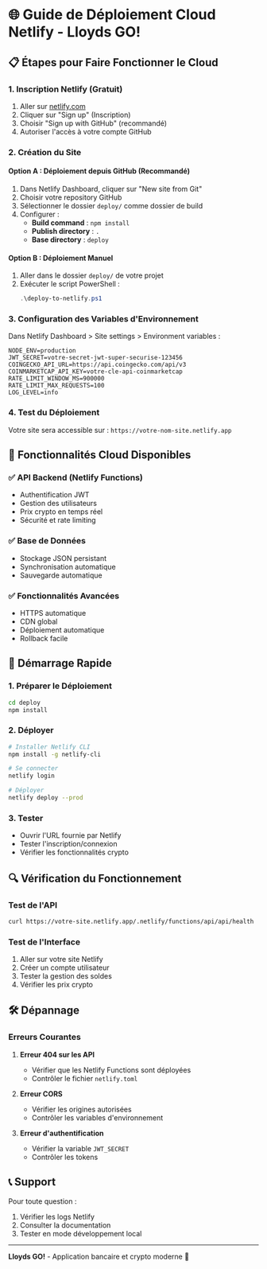 # 🌐 Guide de Déploiement Cloud Netlify - Lloyds GO!

## 📋 Étapes pour Faire Fonctionner le Cloud

### 1. **Inscription Netlify (Gratuit)**

1. Aller sur [netlify.com](https://netlify.com)
2. Cliquer sur "Sign up" (Inscription)
3. Choisir "Sign up with GitHub" (recommandé)
4. Autoriser l'accès à votre compte GitHub

### 2. **Création du Site**

#### Option A : Déploiement depuis GitHub (Recommandé)
1. Dans Netlify Dashboard, cliquer sur "New site from Git"
2. Choisir votre repository GitHub
3. Sélectionner le dossier `deploy/` comme dossier de build
4. Configurer :
   - **Build command** : `npm install`
   - **Publish directory** : `.`
   - **Base directory** : `deploy`

#### Option B : Déploiement Manuel
1. Aller dans le dossier `deploy/` de votre projet
2. Exécuter le script PowerShell :
   ```powershell
   .\deploy-to-netlify.ps1
   ```

### 3. **Configuration des Variables d'Environnement**

Dans Netlify Dashboard > Site settings > Environment variables :

```env
NODE_ENV=production
JWT_SECRET=votre-secret-jwt-super-securise-123456
COINGECKO_API_URL=https://api.coingecko.com/api/v3
COINMARKETCAP_API_KEY=votre-cle-api-coinmarketcap
RATE_LIMIT_WINDOW_MS=900000
RATE_LIMIT_MAX_REQUESTS=100
LOG_LEVEL=info
```

### 4. **Test du Déploiement**

Votre site sera accessible sur : `https://votre-nom-site.netlify.app`

## 🔧 Fonctionnalités Cloud Disponibles

### ✅ API Backend (Netlify Functions)
- Authentification JWT
- Gestion des utilisateurs
- Prix crypto en temps réel
- Sécurité et rate limiting

### ✅ Base de Données
- Stockage JSON persistant
- Synchronisation automatique
- Sauvegarde automatique

### ✅ Fonctionnalités Avancées
- HTTPS automatique
- CDN global
- Déploiement automatique
- Rollback facile

## 🚀 Démarrage Rapide

### 1. Préparer le Déploiement
```bash
cd deploy
npm install
```

### 2. Déployer
```bash
# Installer Netlify CLI
npm install -g netlify-cli

# Se connecter
netlify login

# Déployer
netlify deploy --prod
```

### 3. Tester
- Ouvrir l'URL fournie par Netlify
- Tester l'inscription/connexion
- Vérifier les fonctionnalités crypto

## 🔍 Vérification du Fonctionnement

### Test de l'API
```bash
curl https://votre-site.netlify.app/.netlify/functions/api/api/health
```

### Test de l'Interface
1. Aller sur votre site Netlify
2. Créer un compte utilisateur
3. Tester la gestion des soldes
4. Vérifier les prix crypto

## 🛠️ Dépannage

### Erreurs Courantes

1. **Erreur 404 sur les API**
   - Vérifier que les Netlify Functions sont déployées
   - Contrôler le fichier `netlify.toml`

2. **Erreur CORS**
   - Vérifier les origines autorisées
   - Contrôler les variables d'environnement

3. **Erreur d'authentification**
   - Vérifier la variable `JWT_SECRET`
   - Contrôler les tokens

## 📞 Support

Pour toute question :
1. Vérifier les logs Netlify
2. Consulter la documentation
3. Tester en mode développement local

---

**Lloyds GO!** - Application bancaire et crypto moderne 🚀
